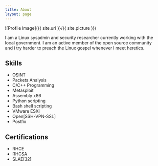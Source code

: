 ```yaml
---
title: About
layout: page
---
```

![Profile Image]({{ site.url }}/{{ site.picture }})

<p>I am a Linux sysadmin and security researcher currently working with the local government. I am an active member of the open source community and i try harder to preach the Linux gospel whenever I meet heretics.</p>

<h2>Skills</h2>

<ul class="skill-list">
	<li>OSINT</li>
	<li>Packets Analysis</li>
	<li>C/C++ Programming</li>
	<li>Metasploit</li>
	<li>Assembly x86</li>
	<li>Python scripting</li>
	<li>Bash shell scripting</li>
	<li>VMware ESXi</li>
	<li>Open[SSH-VPN-SSL]</li>
	<li>Postfix</li>
</ul>


<h2>Certifications</h2>

<ul>
	<li>RHCE</li>
	<li>RHCSA</li>
	<li>SLAE[32]</li>
</ul>
